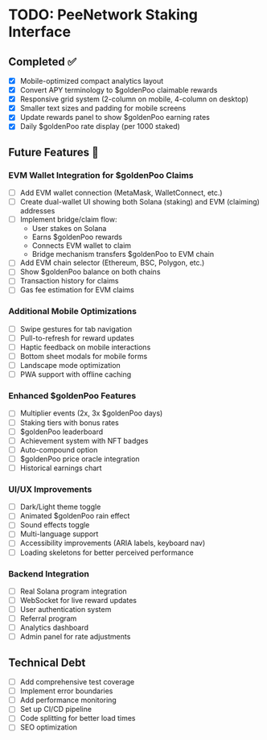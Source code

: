 # TODO: PeeNetwork Staking Interface

## Completed ✅
- [x] Mobile-optimized compact analytics layout
- [x] Convert APY terminology to $goldenPoo claimable rewards
- [x] Responsive grid system (2-column on mobile, 4-column on desktop)
- [x] Smaller text sizes and padding for mobile screens
- [x] Update rewards panel to show $goldenPoo earning rates
- [x] Daily $goldenPoo rate display (per 1000 staked)

## Future Features 🚀

### EVM Wallet Integration for $goldenPoo Claims
- [ ] Add EVM wallet connection (MetaMask, WalletConnect, etc.)
- [ ] Create dual-wallet UI showing both Solana (staking) and EVM (claiming) addresses
- [ ] Implement bridge/claim flow:
  - User stakes on Solana
  - Earns $goldenPoo rewards
  - Connects EVM wallet to claim
  - Bridge mechanism transfers $goldenPoo to EVM chain
- [ ] Add EVM chain selector (Ethereum, BSC, Polygon, etc.)
- [ ] Show $goldenPoo balance on both chains
- [ ] Transaction history for claims
- [ ] Gas fee estimation for EVM claims

### Additional Mobile Optimizations
- [ ] Swipe gestures for tab navigation
- [ ] Pull-to-refresh for reward updates
- [ ] Haptic feedback on mobile interactions
- [ ] Bottom sheet modals for mobile forms
- [ ] Landscape mode optimization
- [ ] PWA support with offline caching

### Enhanced $goldenPoo Features
- [ ] Multiplier events (2x, 3x $goldenPoo days)
- [ ] Staking tiers with bonus rates
- [ ] $goldenPoo leaderboard
- [ ] Achievement system with NFT badges
- [ ] Auto-compound option
- [ ] $goldenPoo price oracle integration
- [ ] Historical earnings chart

### UI/UX Improvements
- [ ] Dark/Light theme toggle
- [ ] Animated $goldenPoo rain effect
- [ ] Sound effects toggle
- [ ] Multi-language support
- [ ] Accessibility improvements (ARIA labels, keyboard nav)
- [ ] Loading skeletons for better perceived performance

### Backend Integration
- [ ] Real Solana program integration
- [ ] WebSocket for live reward updates
- [ ] User authentication system
- [ ] Referral program
- [ ] Analytics dashboard
- [ ] Admin panel for rate adjustments

## Technical Debt
- [ ] Add comprehensive test coverage
- [ ] Implement error boundaries
- [ ] Add performance monitoring
- [ ] Set up CI/CD pipeline
- [ ] Code splitting for better load times
- [ ] SEO optimization